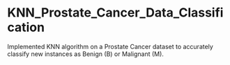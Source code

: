 # KNN_Prostate_Cancer_Data_Classification
 Implemented KNN algorithm on a Prostate Cancer dataset to accurately classify new instances as Benign (B) or Malignant (M).
